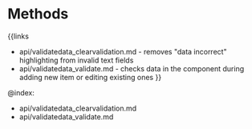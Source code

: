 
Methods
=======

{{links
- api/validatedata_clearvalidation.md - removes "data incorrect" highlighting from invalid text fields
- api/validatedata_validate.md - checks data in the component during adding new item or editing existing ones
}}

@index:
- api/validatedata_clearvalidation.md
- api/validatedata_validate.md


